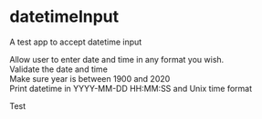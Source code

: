 # datetimeInput
 A test app to accept datetime input

 Allow user to enter date and time in any format you wish.<br>
 Validate the date and time<br>
 Make sure year is between 1900 and 2020<br>
 Print datetime in YYYY-MM-DD HH:MM:SS and Unix time format<br>
 
 Test<br>